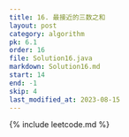 ```yaml
---
title: 16. 最接近的三数之和
layout: post
category: algorithm
pk: 6.1
order: 16
file: Solution16.java
markdown: Solution16.md
start: 14
end: -1
skip: 4
last_modified_at: 2023-08-15
---
```


{% include leetcode.md %}